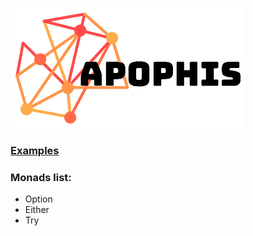 [![N|Solid](https://github.com/blowin/Apophis/blob/master/icon.png?raw=true)](https://vk.com/achillbad)

### [Examples](https://github.com/blowin/Apophis/tree/master/Apophis/Examples)
### Monads list:

* Option
* Either
* Try

